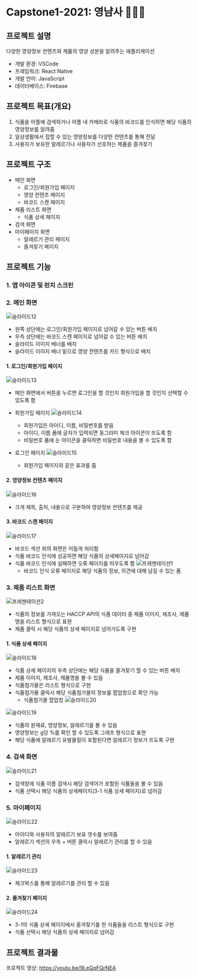 # Capstone1-2021: 영냠사 🕵🏻‍♀️

## 프로젝트 설명 
다양한 영양정보 컨텐츠와 제품의 영양 성분을 알려주는 애플리케이션

- 개발 환경: VSCode
- 프레임워크: React Native
- 개발 언어:  JavaScript
- 데이터베이스: Firebase

## 프로젝트 목표(개요)
1) 식품을 어플에 검색하거나 어플 내 카메라로 식품의 바코드를 인식하면 해당 식품의 영양정보를 알려줌
2) 일상생활에서 접할 수 있는 영양정보를 다양한 컨텐츠를 통해 전달 
3) 사용자가 보유한 알레르기나 사용자가 선호하는 제품을 즐겨찾기

## 프로젝트 구조
- 메인 화면
  - 로그인/회원가입 페이지
  - 영양 컨텐츠 페이지
  - 바코드 스캔 페이지
- 제품 리스트 화면
  - 식품 상세 페이지
- 검색 화면 
- 마이페이지 화면
  - 알레르기 관리 페이지
  - 즐겨찾기 페이지

## 프로젝트 기능
### 1. 앱 아이콘 및 런치 스크린

### 2. 메인 화면
![슬라이드12](https://user-images.githubusercontent.com/76260153/145685721-b833e225-4e90-478e-b166-3cce1373a8a4.PNG)
- 왼쪽 상단에는 로그인/회원가입 페이지로 넘어갈 수 있는 버튼 배치
- 우측 상단에는 바코드 스캔 페이지로 넘어갈 수 있는 버튼 배치
- 슬라이드 이미지 배너를 배치
- 슬라이드 이미지 배너 밑으로 영양 컨텐츠를 카드 형식으로 배치

#### 1. 로그인/회원가입 페이지 
![슬라이드13](https://user-images.githubusercontent.com/76260153/145685782-85168c77-1900-46d9-8464-f8c1b59e9560.PNG)
- 메인 화면에서 버튼을 누르면 로그인을 할 것인지 회원가입을 할 것인지 선택할 수 있도록 함

- 회원가입 페이지
![슬라이드14](https://user-images.githubusercontent.com/76260153/145685802-faeee1d5-4fb5-4402-be49-6467088e6570.PNG)
  - 회원가입은 아이디, 이름, 비밀번호를 받음
  - 아이디, 이름 폼에 글자가 입력되면 동그라미 체크 아이콘이 뜨도록 함
  - 비밀번호 폼에 눈 아이콘을 클릭하면 비밀번호 내용을 볼 수 있도록 함

- 로그인 페이지
![슬라이드15](https://user-images.githubusercontent.com/76260153/145685836-48954c64-5bbb-4d01-a217-b8875f7405e0.PNG)
  - 회원가입 페이지와 같은 효과를 줌

#### 2. 영양정보 컨텐츠 페이지
![슬라이드16](https://user-images.githubusercontent.com/76260153/145685910-c1d8b74a-3306-4c2e-81d7-7dc72c8b9a27.PNG)
- 크게 제목, 출처, 내용으로 구분하여 영양정보 컨텐츠를 제공

#### 3. 바코드 스캔 페이지
![슬라이드17](https://user-images.githubusercontent.com/76260153/145685947-232ec609-2e2d-40e5-bb9e-a81c4e83def4.PNG)
- 바코드 섹션 외의 화면은 어둡게 처리함
- 식품 바코드 인식에 성공하면 해당 식품의 상세페이지로 넘어감
- 식품 바코드 인식에 실패하면 오류 페이지를 띄우도록 함 
![프레젠테이션1](https://user-images.githubusercontent.com/76260153/145686097-9cf69a29-7e35-4e50-ad72-1a8fb343d27e.png)
  - 바코드 인식 오류 페이지로 해당 식품의 정보, 의견에 대해 남길 수 있는 폼 

### 3. 제품 리스트 화면
![프레젠테이션2](https://user-images.githubusercontent.com/76260153/145686223-9c0e2f7a-fe91-4f70-9741-a84744f17600.png)
- 식품의 정보를 가져오는 HACCP API의 식품 데이터 중 제품 이미지, 제조사, 제품명을 리스트 형식으로 표현
- 제품 클릭 시 해당 식품의 상세 페이지로 넘어가도록 구현

#### 1. 식품 상세 페이지
![슬라이드18](https://user-images.githubusercontent.com/76260153/145686312-fa4d24c8-c7e1-4012-bb0d-d15b41cd4002.PNG)
- 식품 상세 페이지의 우측 상단에는 해당 식품을 즐겨찾기 할 수 있는 버튼 배치
- 제품 이미지, 제조사, 제품명을 볼 수 있음 
- 식품첨가물은 리스트 형식으로 구현
- 식품첨가물 클릭시 해당 식품첨가물의 정보를 팝업창으로 확인 가능
  - 식품첨가물 팝업창
    ![슬라이드20](https://user-images.githubusercontent.com/76260153/145686492-47e15cf1-96c4-4f61-a51a-4fa7329ac80a.PNG)
 
![슬라이드19](https://user-images.githubusercontent.com/76260153/145686535-9a1ad6a2-430b-421b-b05e-76cd1506e3b5.PNG)
- 식품의 원재료, 영양정보, 알레르기를 볼 수 있음
- 영양정보는 g당 %를 확인 할 수 있도록 그래프 형식으로 표현
- 해당 식품에 알레르기 유발물질이 포함된다면 알레르기 정보가 뜨도록 구현

### 4. 검색 화면
![슬라이드21](https://user-images.githubusercontent.com/76260153/145686633-3ce76a79-3791-4857-b945-d7b9d8e84adb.PNG)
- 검색창에 식품 이름 검색시 해당 검색어가 포함된 식품들을 볼 수 있음
- 식품 선택시 해당 식품의 상세페이지(3-1 식품 상세 페이지)로 넘어감

### 5. 마이페이지 
![슬라이드22](https://user-images.githubusercontent.com/76260153/145686698-b62f4b5f-a70e-4097-9628-f7cc73b94418.PNG)
- 아이디와 사용자의 알레르기 보유 갯수를 보여줌
- 알레르기 섹션의 우측 + 버튼 클릭시 알레르기 관리를 할 수 있음

#### 1. 알레르기 관리
![슬라이드23](https://user-images.githubusercontent.com/76260153/145686766-0080b53e-cc07-485b-b6b2-88d037167f48.PNG)
- 체크박스를 통해 알레르기를 관리 할 수 있음

#### 2. 즐겨찾기 페이지
![슬라이드24](https://user-images.githubusercontent.com/76260153/145686784-536e7bc3-9528-47f6-97ca-8375514c2c47.PNG)
- 3-1의 식품 상세 페이지에서 즐겨찾기를 한 식품들을 리스트 형식으로 구현
- 식품 선택시 해당 식품의 상세 페이지로 넘어감

## 프로젝트 결과물
프로젝트 영상: https://youtu.be/9LeQqFQrNEA
